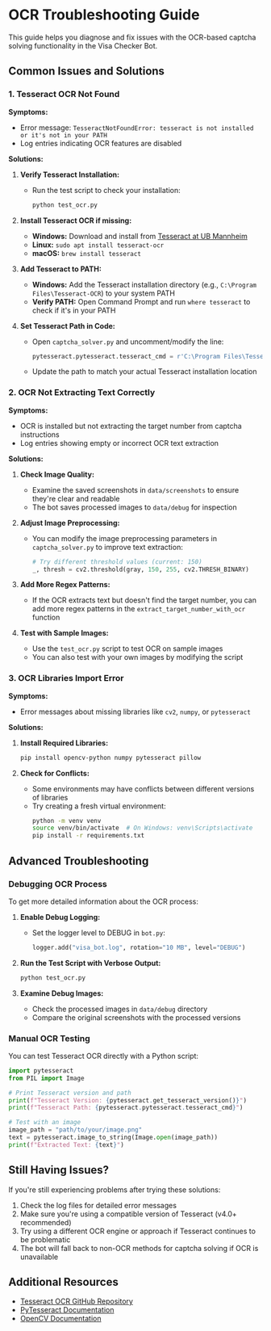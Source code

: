 # OCR Troubleshooting Guide

This guide helps you diagnose and fix issues with the OCR-based captcha solving functionality in the Visa Checker Bot.

## Common Issues and Solutions

### 1. Tesseract OCR Not Found

**Symptoms:**
- Error message: `TesseractNotFoundError: tesseract is not installed or it's not in your PATH`
- Log entries indicating OCR features are disabled

**Solutions:**

1. **Verify Tesseract Installation:**
   - Run the test script to check your installation:
     ```bash
     python test_ocr.py
     ```

2. **Install Tesseract OCR if missing:**
   - **Windows:** Download and install from [Tesseract at UB Mannheim](https://github.com/UB-Mannheim/tesseract/wiki)
   - **Linux:** `sudo apt install tesseract-ocr`
   - **macOS:** `brew install tesseract`

3. **Add Tesseract to PATH:**
   - **Windows:** Add the Tesseract installation directory (e.g., `C:\Program Files\Tesseract-OCR`) to your system PATH
   - **Verify PATH:** Open Command Prompt and run `where tesseract` to check if it's in your PATH

4. **Set Tesseract Path in Code:**
   - Open `captcha_solver.py` and uncomment/modify the line:
     ```python
     pytesseract.pytesseract.tesseract_cmd = r'C:\Program Files\Tesseract-OCR\tesseract.exe'
     ```
   - Update the path to match your actual Tesseract installation location

### 2. OCR Not Extracting Text Correctly

**Symptoms:**
- OCR is installed but not extracting the target number from captcha instructions
- Log entries showing empty or incorrect OCR text extraction

**Solutions:**

1. **Check Image Quality:**
   - Examine the saved screenshots in `data/screenshots` to ensure they're clear and readable
   - The bot saves processed images to `data/debug` for inspection

2. **Adjust Image Preprocessing:**
   - You can modify the image preprocessing parameters in `captcha_solver.py` to improve text extraction:
     ```python
     # Try different threshold values (current: 150)
     _, thresh = cv2.threshold(gray, 150, 255, cv2.THRESH_BINARY)
     ```

3. **Add More Regex Patterns:**
   - If the OCR extracts text but doesn't find the target number, you can add more regex patterns in the `extract_target_number_with_ocr` function

4. **Test with Sample Images:**
   - Use the `test_ocr.py` script to test OCR on sample images
   - You can also test with your own images by modifying the script

### 3. OCR Libraries Import Error

**Symptoms:**
- Error messages about missing libraries like `cv2`, `numpy`, or `pytesseract`

**Solutions:**

1. **Install Required Libraries:**
   ```bash
   pip install opencv-python numpy pytesseract pillow
   ```

2. **Check for Conflicts:**
   - Some environments may have conflicts between different versions of libraries
   - Try creating a fresh virtual environment:
     ```bash
     python -m venv venv
     source venv/bin/activate  # On Windows: venv\Scripts\activate
     pip install -r requirements.txt
     ```

## Advanced Troubleshooting

### Debugging OCR Process

To get more detailed information about the OCR process:

1. **Enable Debug Logging:**
   - Set the logger level to DEBUG in `bot.py`:
     ```python
     logger.add("visa_bot.log", rotation="10 MB", level="DEBUG")
     ```

2. **Run the Test Script with Verbose Output:**
   ```bash
   python test_ocr.py
   ```

3. **Examine Debug Images:**
   - Check the processed images in `data/debug` directory
   - Compare the original screenshots with the processed versions

### Manual OCR Testing

You can test Tesseract OCR directly with a Python script:

```python
import pytesseract
from PIL import Image

# Print Tesseract version and path
print(f"Tesseract Version: {pytesseract.get_tesseract_version()}")
print(f"Tesseract Path: {pytesseract.pytesseract.tesseract_cmd}")

# Test with an image
image_path = "path/to/your/image.png"
text = pytesseract.image_to_string(Image.open(image_path))
print(f"Extracted Text: {text}")
```

## Still Having Issues?

If you're still experiencing problems after trying these solutions:

1. Check the log files for detailed error messages
2. Make sure you're using a compatible version of Tesseract (v4.0+ recommended)
3. Try using a different OCR engine or approach if Tesseract continues to be problematic
4. The bot will fall back to non-OCR methods for captcha solving if OCR is unavailable

## Additional Resources

- [Tesseract OCR GitHub Repository](https://github.com/tesseract-ocr/tesseract)
- [PyTesseract Documentation](https://pypi.org/project/pytesseract/)
- [OpenCV Documentation](https://docs.opencv.org/)